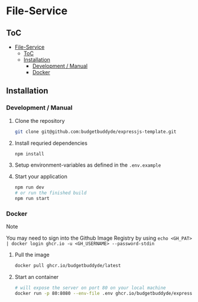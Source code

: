 # File-Service

## ToC

- [File-Service](#file-service)
  - [ToC](#toc)
  - [Installation](#installation)
    - [Development / Manual](#development--manual)
    - [Docker](#docker)

## Installation

### Development / Manual

1.  Clone the repository

    ```bash
    git clone git@github.com:budgetbuddyde/expressjs-template.git
    ```

2.  Install requried dependencies

    ```bash
    npm install
    ```

3.  Setup environment-variables as defined in the `.env.example`
4.  Start your application

    ```bash
    npm run dev
    # or run the finished build
    npm run start
    ```

### Docker

> [!NOTE]
> You may need to sign into the Github Image Registry by using `echo <GH_PAT> | docker login ghcr.io -u <GH_USERNAME> --password-stdin`

1.  Pull the image

    ```bash
    docker pull ghcr.io/budgetbuddyde/latest
    ```

2.  Start an container
    ```bash
    # will expose the server on port 80 on your local machine
    docker run -p 80:8080 --env-file .env ghcr.io/budgetbuddyde/expressjs-template
    ```
